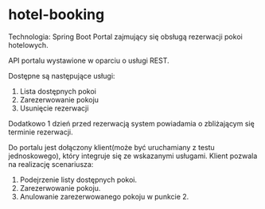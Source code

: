# hotel-booking
Technologia: Spring Boot
Portal zajmujący się obsługą rezerwacji pokoi hotelowych.

API portalu wystawione w oparciu o usługi REST.

Dostępne są następujące usługi:
1. Lista dostępnych pokoi
2. Zarezerwowanie pokoju
3. Usunięcie rezerwacji

Dodatkowo 1 dzień przed rezerwacją system powiadamia o zbliżającym się terminie rezerwacji.

Do portalu jest dołączony klient(może być uruchamiany z testu jednoskowego), który integruje się ze wskazanymi usługami. Klient pozwala na realizację scenariusza:
1. Podejrzenie listy dostępnych pokoi.
2. Zarezerwowanie pokoju.
3. Anulowanie zarezerwowanego pokoju w punkcie 2. 
